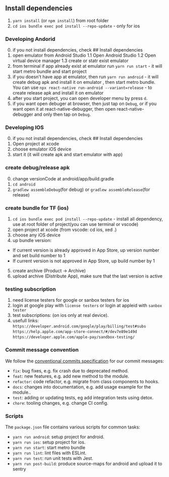 ## Install dependencies

1. `yarn install` (or `npm install`) from root folder
2. `cd ios bundle exec pod install --repo-update` - only for ios

### Developing Andorid

0. if you not install dependencies, check ## Install dependencies
1. open emulator from Android Studio
   1.1 Open Android Studio
   1.2 Open virtual device manager
   1.3 create or statr exist emulator
2. from terminal if app already exist at emulator run `yarn run start` - it will start metro bundle and start project
3. if you doesn't have app at emulator, then run `yarn run android` - it will create debug apk and install it on emulator , then start metro bundle. You can use `npx react-native run-android --variant=release` - to create release apk and install it on emulator
4. after you start project, you can open developer menu by press `d`.
5. if you want open debuger at browser, then just tap on `Debug`, or if you want open it at react-native-debugger, then open react-native-debugger and only then tap on `Debug`.

### Developing IOS

0. if you not install dependencies, check ## Install dependencies
1. Open project at xcode
2. choose emulator iOS device
3. start it (it will create apk and start emulator with app)

### create debug/release apk

0. change versionCode at android/app/build.gradle
1. `cd android`
2. `gradlew assembleDebug`(for debug) or `gradlew assembleRelease`(for release)
   <!-- no need use post-build if source-maps at sentry display errors correctly-->
   <!-- 3. `cd ..`, create source-maps(android) for sentry when upload new version to store `yarn run post-build` (see line 28 at this file - replace at script OS with your system) -->

### create bundle for TF (ios)

1. `cd ios bundle exec pod install --repo-update` - install all dependency, use at root folder of project(you can use terminal or vscode)
2. open project at xcode (from vscode: cd ios, xed .)
3. choose any iOS device
4. up bundle version:

- If current version is already approved in App Store, up version number and set build number to 1
- If current version is not approved in App Store, up build number by 1

5. create archive (Product -> Archive)
6. upload archive (Distribute App), make sure that the last version is active

<!-- ### produce source-map for android and upload it to sentry automaticaly (need done because of Hermes)
1. change line 27 at script scripts/sentry-sourcemaps.sh - replace "win64-bin" with your current system(OS-BIN is osx-bin, win64-bin, or linux64-bin, depending on which operating system you are using.)
2. run script `yarn run post-build` -->

### testing subscription

1. need license testers for google or sanbox testers for ios
2. login at google play with `license testers` or login at appleid with `sanbox tester`
3. test subscriptions: (on ios only at real device).
4. usefull links:
   `https://developer.android.com/google/play/billing/test#subs`
   `https://help.apple.com/app-store-connect/#/dev7e89e149d`
   `https://developer.apple.com/apple-pay/sandbox-testing/`

### Commit message convention

We follow the [conventional commits specification](https://www.conventionalcommits.org/en) for our commit messages:

- `fix`: bug fixes, e.g. fix crash due to deprecated method.
- `feat`: new features, e.g. add new method to the module.
- `refactor`: code refactor, e.g. migrate from class components to hooks.
- `docs`: changes into documentation, e.g. add usage example for the module..
- `test`: adding or updating tests, eg add integration tests using detox.
- `chore`: tooling changes, e.g. change CI config.

### Scripts

The `package.json` file contains various scripts for common tasks:

- `yarn run android`: setup project for android.
- `yarn run ios`: setup project for ios.
- `yarn run start`: start metro bundle
- `yarn run lint`: lint files with ESLint.
- `yarn run test`: run unit tests with Jest.
- `yarn run post-build`: produce source-maps for android and upload it to sentry
